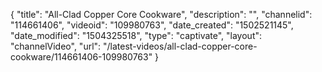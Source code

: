 {
    "title": "All-Clad Copper Core Cookware",
    "description": "",
    "channelid": "114661406",
    "videoid": "109980763",
    "date_created": "1502521145",
    "date_modified": "1504325518",
    "type": "captivate",
    "layout": "channelVideo",
    "url": "\/latest-videos\/all-clad-copper-core-cookware\/114661406-109980763"
}
